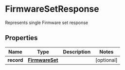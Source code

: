 

# FirmwareSetResponse

Represents single Firmware set response

## Properties

| Name | Type | Description | Notes |
|------------ | ------------- | ------------- | -------------|
|**record** | [**FirmwareSet**](FirmwareSet.md) |  |  [optional] |



